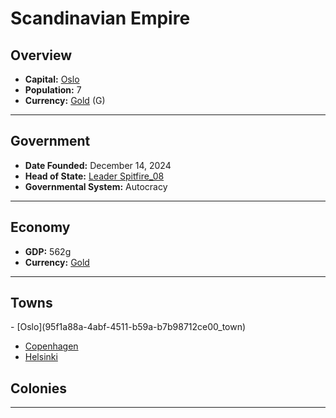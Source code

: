 <!--UNDEDITED FILE, remove this entire line if this file has been edited!-->
# <!--NAME-->Scandinavian Empire<!--NAME-->

## Overview

- **Capital:** <!--CAPITAL_LINK-->[Oslo](95f1a88a-4abf-4511-b59a-b7b98712ce00_town)<!--CAPITAL_LINK-->
- **Population:** <!--POPULATION-->7<!--POPULATION-->
- **Currency:** <!--CURRENCY_LINK-->[Gold](Gold_currency)<!--CURRENCY_LINK--> (<!--CURRENCY_ABV-->G<!--CURRENCY_ABV-->)

---

## Government

- **Date Founded:** <!--FOUNDED-->December 14, 2024<!--FOUNDED-->
- **Head of State:** <!--LEADER_TITLE_LINK-->[Leader Spitfire_08](Spitfire_08_user)<!--LEADER_TITLE_LINK-->
- **Governmental System:** <!--GOVERNMENT-->Autocracy<!--GOVERNMENT-->

---

## Economy

- **GDP:** <!--GDP-->562g<!--GDP-->
- **Currency:** <!--CURRENCY_LINK-->[Gold](Gold_currency)<!--CURRENCY_LINK-->

---

## Towns

<!--TOWNS-->- [Oslo](95f1a88a-4abf-4511-b59a-b7b98712ce00_town)
- [Copenhagen](2891c2d4-fa5d-475e-a355-ec28ee37f0ea_town)
- [Helsinki](0318c526-4d33-4fe9-8bd5-40f4ff073c5e_town)<!--TOWNS-->

## Colonies

<!--COLONIES--><!--COLONIES-->

---